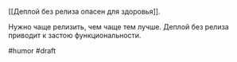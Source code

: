 [[Деплой без релиза опасен для здоровья]].

Нужно чаще релизить, чем чаще тем лучше. Деплой без релиза приводит к застою функциональности.

#humor #draft